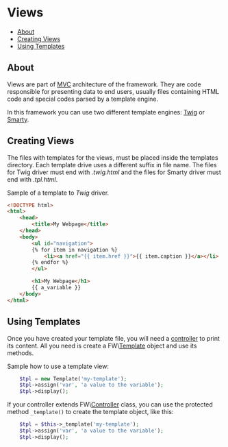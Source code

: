 # Views

* [About](#about)
* [Creating Views](#creating-views)
* [Using Templates](#using-templates)

## About

Views are part of [MVC](https://en.wikipedia.org/wiki/Model%E2%80%93view%E2%80%93controller) architecture of the framework. They are code responsible for presenting data to end users, usually files containing HTML code and special codes parsed by a template engine.

In this framework you can use two different template engines: [Twig](http://twig.sensiolabs.org/) or [Smarty](http://www.smarty.net/).

## Creating Views

The files with templates for the views, must be placed inside the templates directory. Each template drive uses a different suffix in file name. The files for Twig driver must end with *.twig.html* and the files for Smarty driver must end with *.tpl.html*.

Sample of a template to *Twig* driver.
```html
<!DOCTYPE html>
<html>
    <head>
        <title>My Webpage</title>
    </head>
    <body>
        <ul id="navigation">
        {% for item in navigation %}
            <li><a href="{{ item.href }}">{{ item.caption }}</a></li>
        {% endfor %}
        </ul>

        <h1>My Webpage</h1>
        {{ a_variable }}
    </body>
</html>
```

## Using Templates

Once you have created your template file, you will need a [controller](/documentation/en/Controllers.md) to print its content. All you need is create a FW\\[Template](/documentation/en/library/Template.md) object and use its methods.

Sample how to use a template view:
```php
    $tpl = new Template('my-template');
    $tpl->assign('var', 'a value to the variable');
    $tpl->display();
```

If your controller extends FW\\[Controller](/documentation/en/library/Controller.md) class, you can use the protected method `_template()` to create the template object, like this:
```php
    $tpl = $this->_template('my-template');
    $tpl->assign('var', 'a value to the variable');
    $tpl->display();
```
